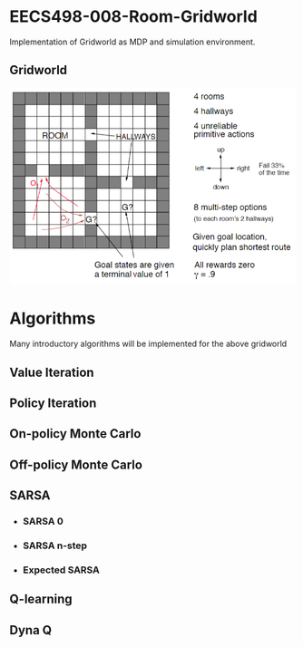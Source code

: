 # EECS498-008-Room-Gridworld  

Implementation of Gridworld as MDP and simulation environment.

## Gridworld

![Gridworld Introduced for EECS 498](./gridworld-EECS498.png)  

# Algorithms  

Many introductory algorithms will be implemented for the above gridworld  

## Value Iteration


## Policy Iteration  

## On-policy Monte Carlo

## Off-policy Monte Carlo

## SARSA  

- ### SARSA 0  

- ### SARSA n-step

- ### Expected SARSA

## Q-learning

## Dyna Q
